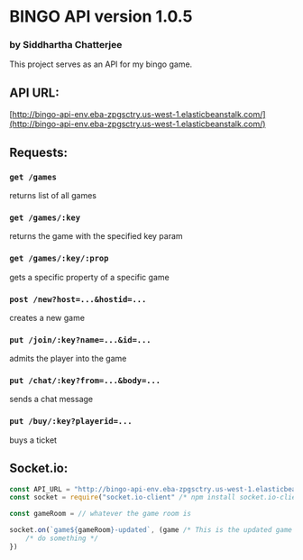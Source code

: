 # BINGO API version 1.0.5
### by Siddhartha Chatterjee

This project serves as an API for my bingo game.
## API URL:
[http://bingo-api-env.eba-zpgsctry.us-west-1.elasticbeanstalk.com/](http://bingo-api-env.eba-zpgsctry.us-west-1.elasticbeanstalk.com/)

## Requests:
### `get /games`
returns list of all games
### `get /games/:key`
returns the game with the specified key param
### `get /games/:key/:prop`
gets a specific property of a specific game
### `post /new?host=...&hostid=...`
creates a new game
### `put /join/:key?name=...&id=...`
admits the player into the game
### `put /chat/:key?from=...&body=...`
sends a chat message
### `put /buy/:key?playerid=...`
buys a ticket

## Socket.io:

``` js
const API_URL = "http://bingo-api-env.eba-zpgsctry.us-west-1.elasticbeanstalk.com/";
const socket = require("socket.io-client" /* npm install socket.io-client */)(`ws://${API_URL.split("//")[1]}`)

const gameRoom = // whatever the game room is

socket.on(`game${gameRoom}-updated`, (game /* This is the updated game object */) => {
    /* do something */
})

```

